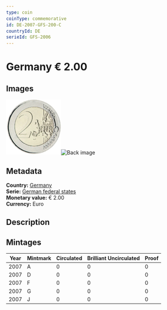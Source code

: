 ```yaml
---
type: coin
coinType: commemorative
id: DE-2007-GFS-200-C
countryId: DE
serieId: GFS-2006
---
```


# Germany € 2.00

## Images

<img src="../../Images/common-2007-200.webp" height="150" alt="Front image"><img src="Images/DE-2007-200-000.webp" height="150" alt="Back image">

## Metadata

**Country:** [Germany](../../Countries/Germany/index.md)\
**Serie:** [German federal states](index.md)\
**Monetary value:** € 2.00\
**Currency:** Euro

## Description


## Mintages

| Year | Mintmark | Circulated | Brilliant Uncirculated | Proof |
| ---- | -------- | ---------- | ---------------------- | ----- |
| 2007 | A | 0| 0 | 0 |
| 2007 | D | 0| 0 | 0 |
| 2007 | F | 0| 0 | 0 |
| 2007 | G | 0| 0 | 0 |
| 2007 | J | 0| 0 | 0 |
